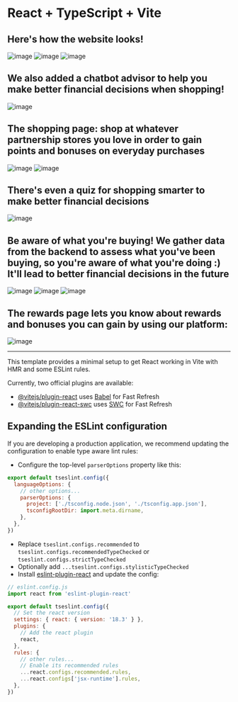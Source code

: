 # React + TypeScript + Vite

## Here's how the website looks!
![image](https://github.com/user-attachments/assets/9844e0a8-c733-4478-9c3d-5e4f912eef08)
![image](https://github.com/user-attachments/assets/d109044a-5c3d-4e27-b3ca-fd38a56248b0)
![image](https://github.com/user-attachments/assets/aec9bf6f-f8ab-4322-9d25-d5272aeb45aa)

## We also added a chatbot advisor to help you make better financial decisions when shopping!
![image](https://github.com/user-attachments/assets/acbc0383-d090-4b77-878c-16994a3ae6b9)

## The shopping page: shop at whatever partnership stores you love in order to gain points and bonuses on everyday purchases
![image](https://github.com/user-attachments/assets/d23eb15c-ded1-4d76-a0d4-ff080b955b9f)
![image](https://github.com/user-attachments/assets/d60def96-bb21-4f90-a9dd-55de630f053b)

## There's even a quiz for shopping smarter to make better financial decisions
![image](https://github.com/user-attachments/assets/e9b8d1f0-367a-4596-a412-e5f75b504e62)

## Be aware of what you're buying! We gather data from the backend to assess what you've been buying, so you're aware of what you're doing :) It'll lead to better financial decisions in the future
![image](https://github.com/user-attachments/assets/7a4aeba3-fc55-4873-9895-5f93f892e730)
![image](https://github.com/user-attachments/assets/0e1032c3-c17f-4dda-b686-51a2cb07d5fb)
![image](https://github.com/user-attachments/assets/6bb5c336-4d26-4b80-a23e-93d187c6099a)

## The rewards page lets you know about rewards and bonuses you can gain by using our platform:
![image](https://github.com/user-attachments/assets/b69fc674-1c61-482d-84d3-1c1cf1d838b8)

------


This template provides a minimal setup to get React working in Vite with HMR and some ESLint rules.

Currently, two official plugins are available:

- [@vitejs/plugin-react](https://github.com/vitejs/vite-plugin-react/blob/main/packages/plugin-react/README.md) uses [Babel](https://babeljs.io/) for Fast Refresh
- [@vitejs/plugin-react-swc](https://github.com/vitejs/vite-plugin-react-swc) uses [SWC](https://swc.rs/) for Fast Refresh

## Expanding the ESLint configuration

If you are developing a production application, we recommend updating the configuration to enable type aware lint rules:

- Configure the top-level `parserOptions` property like this:

```js
export default tseslint.config({
  languageOptions: {
    // other options...
    parserOptions: {
      project: ['./tsconfig.node.json', './tsconfig.app.json'],
      tsconfigRootDir: import.meta.dirname,
    },
  },
})
```

- Replace `tseslint.configs.recommended` to `tseslint.configs.recommendedTypeChecked` or `tseslint.configs.strictTypeChecked`
- Optionally add `...tseslint.configs.stylisticTypeChecked`
- Install [eslint-plugin-react](https://github.com/jsx-eslint/eslint-plugin-react) and update the config:

```js
// eslint.config.js
import react from 'eslint-plugin-react'

export default tseslint.config({
  // Set the react version
  settings: { react: { version: '18.3' } },
  plugins: {
    // Add the react plugin
    react,
  },
  rules: {
    // other rules...
    // Enable its recommended rules
    ...react.configs.recommended.rules,
    ...react.configs['jsx-runtime'].rules,
  },
})
```
